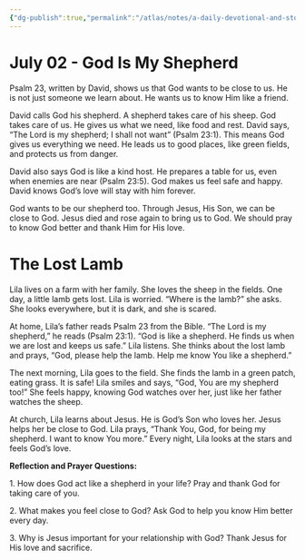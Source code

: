 ```yaml
---
{"dg-publish":true,"permalink":"/atlas/notes/a-daily-devotional-and-story-07-02/"}
---
```


# **July 02 -** **God Is My Shepherd**

Psalm 23, written by David, shows us that God wants to be close to us. He is not just someone we learn about. He wants us to know Him like a friend.

David calls God his shepherd. A shepherd takes care of his sheep. God takes care of us. He gives us what we need, like food and rest. David says, “The Lord is my shepherd; I shall not want” (Psalm 23:1). This means God gives us everything we need. He leads us to good places, like green fields, and protects us from danger.

David also says God is like a kind host. He prepares a table for us, even when enemies are near (Psalm 23:5). God makes us feel safe and happy. David knows God’s love will stay with him forever.

God wants to be our shepherd too. Through Jesus, His Son, we can be close to God. Jesus died and rose again to bring us to God. We should pray to know God better and thank Him for His love.

# **The Lost Lamb**

Lila lives on a farm with her family. She loves the sheep in the fields. One day, a little lamb gets lost. Lila is worried. “Where is the lamb?” she asks. She looks everywhere, but it is dark, and she is scared.

At home, Lila’s father reads Psalm 23 from the Bible. “The Lord is my shepherd,” he reads (Psalm 23:1). “God is like a shepherd. He finds us when we are lost and keeps us safe.” Lila listens. She thinks about the lost lamb and prays, “God, please help the lamb. Help me know You like a shepherd.”

The next morning, Lila goes to the field. She finds the lamb in a green patch, eating grass. It is safe! Lila smiles and says, “God, You are my shepherd too!” She feels happy, knowing God watches over her, just like her father watches the sheep.

At church, Lila learns about Jesus. He is God’s Son who loves her. Jesus helps her be close to God. Lila prays, “Thank You, God, for being my shepherd. I want to know You more.” Every night, Lila looks at the stars and feels God’s love.

**Reflection and Prayer Questions:**

1. How does God act like a shepherd in your life? Pray and thank God for taking care of you.

2. What makes you feel close to God? Ask God to help you know Him better every day.

3. Why is Jesus important for your relationship with God? Thank Jesus for His love and sacrifice.